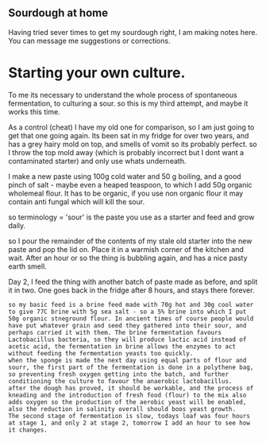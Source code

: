 ## Sourdough at home

  Having tried sever times to get my sourdough right, I am making notes here. 
You can message me suggestions or corrections.

# Starting your own culture.

  To me its necessary to understand the whole process of spontaneous fermentation, to culturing a sour.
so this is my third attempt, and maybe it works this time.

As a control (cheat) I have my old one for comparison, so I am just going to get that one going again. Its been sat in my fridge for over two years, and has a grey hairy mold on top, and smells of vomit so its probably perfect.
so I throw the top mold away (which is probably incorrect but I dont want a contaminated starter) and only use whats underneath.

I make a new paste using 100g cold water and 50 g boiling, and a good pinch of salt - maybe even a heaped teaspoon, to which I add 50g organic wholemeal flour. It has to be organic, if you use non organic flour it may contain anti fungal which will kill the sour.

so terminology = 'sour' is the paste you use as a starter and feed and grow daily.

so I pour the remainder of the contents of my stale old starter into the new paste and pop the lid on. Place it in a warmish corner of the kitchen and wait. After an hour or so the thing is bubbling again, and has a nice pasty earth smell.

Day 2, I feed the thing with another batch of paste made as before, and split it in two. One goes back in the fridge after 8 hours, and stays there forever.

    so my basic feed is a brine feed made with 70g hot and 30g cool water to give 77C brine with 5g sea salt - so a 5% brine into which I put 50g organic stneground flour. In ancient times of course people would have put whatever grain and seed they gathered into their sour, and perhaps carried it with them. The brine fermentation favours Lactobacillus bacteria, so they will produce lactic acid instead of acetic acid, the fermentation in brine allows the enzymes to act without feeding the fermentation yeasts too quickly.
    when the sponge is made the next day using equal parts of flour and sourr, the first part of the fermentation is done in a polythene bag, so preventing fresh oxygen getting into the batch, and further conditioning the culture to favour the anaerobic lactobacillus.
    after the dough has proved, it should be workable, and the process of kneading and the introduction of fresh food (flour) to the mix also adds oxygen so the production of the aerobic yeast will be enabled, also the reduction in salinity overall should boos yeast growth.
    The second stage of fermentation is slow, todays loaf was four hours at stage 1, and only 2 at stage 2, tomorrow I add an hour to see how it changes.
    

    
